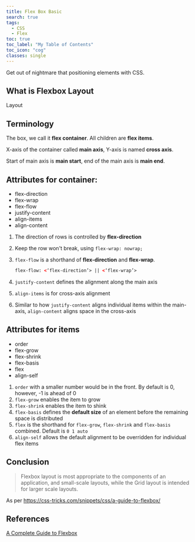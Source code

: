```yaml
---
title: Flex Box Basic
search: true
tags: 
  - CSS
  - Flex
toc: true
toc_label: "My Table of Contents"
toc_icon: "cog"
classes: single
---
```


Get out of nightmare that positioning elements with CSS.

## What is Flexbox Layout

Layout 

## Terminology

The box, we call it **flex container**. All children are **flex items**.

X-axis of the container called **main axis**, Y-axis is named **cross axis**. 

Start of main axis is **main start**, end of the main axis is **main end**.

## Attributes for container:
- flex-direction
- flex-wrap
- flex-flow
- justify-content
- align-items
- align-content

1. The direction of rows is controlled by **flex-direction**
2. Keep the row won't break, using `flex-wrap: nowrap;`
3. `flex-flow` is a shorthand of **flex-direction** and **flex-wrap**.

    ```html
    flex-flow: <‘flex-direction’> || <‘flex-wrap’>
    ```

4. `justify-content` defines the alignment along the main axis
5. `align-items` is for cross-axis alignment
6. Similar to how `justify-content` aligns individual items within the main-axis, `align-content` aligns space in the cross-axis

## Attributes for items
- order
- flex-grow
- flex-shrink
- flex-basis
- flex
- align-self

1. `order` with a smaller number would be in the front. By default is 0, however, -1 is ahead of 0
2. `flex-grow` enables the item to grow
3. `flex-shrink` enables the item to shink
4. `flex-basis` defines the **default size** of an element before the remaining space is distributed
5. `flex` is the shorthand for `flex-grow`, `flex-shrink` and `flex-basis` combined. Default is `0 1 auto`
6. `align-self` allows the default alignment to be overridden for individual flex items

## Conclusion

> Flexbox layout is most appropriate to the components of an application, and small-scale layouts, while the Grid layout is intended for larger scale layouts.

As per 
https://css-tricks.com/snippets/css/a-guide-to-flexbox/

 



## References

[A Complete Guide to Flexbox](https://css-tricks.com/snippets/css/a-guide-to-flexbox/)